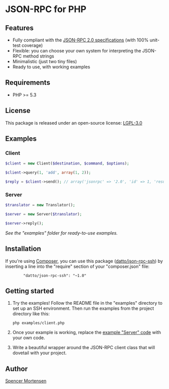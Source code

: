 # JSON-RPC for PHP

## Features

* Fully compliant with the [JSON-RPC 2.0 specifications](http://www.jsonrpc.org/specification) (with 100% unit-test coverage)
* Flexible: you can choose your own system for interpreting the JSON-RPC method strings
* Minimalistic (just two tiny files)
* Ready to use, with working examples

## Requirements

* PHP >= 5.3

## License

This package is released under an open-source license: [LGPL-3.0](https://www.gnu.org/licenses/lgpl-3.0.html)

## Examples

### Client

```php
$client = new Client($destination, $command, $options);

$client->query(1, 'add', array(1, 2));

$reply = $client->send(); // array('jsonrpc' => '2.0', 'id' => 1, 'result' => 3)
```

### Server

```php
$translator = new Translator();

$server = new Server($translator);

$server->reply();
```

*See the "examples" folder for ready-to-use examples.*

## Installation

If you're using [Composer](https://getcomposer.org/), you can use this package
([datto/json-rpc-ssh](https://packagist.org/packages/datto/json-rpc-ssh))
by inserting a line into the "require" section of your "composer.json" file:
```
        "datto/json-rpc-ssh": "~1.0"
```


## Getting started

1. Try the examples! Follow the README file in the "examples" directory to
set up an SSH environment. Then run the examples from the project directory
like this:
	```
	php examples/client.php
	```

2. Once your example is working, replace the
[example "Server" code](https://github.com/datto/php-json-rpc-ssh/tree/master/examples/Server)
with your own code.

3. Write a beautiful wrapper around the JSON-RPC client class that will dovetail
with your project.

## Author

[Spencer Mortensen](http://spencermortensen.com/contact/)
